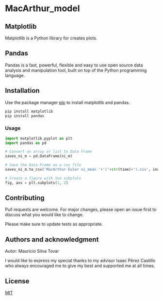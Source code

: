 # MacArthur_model

## Matplotlib

Matplotlib is a Python library for creates plots.

## Pandas

Pandas is a fast, powerful, flexible and easy to use open source data analysis and manipulation tool, 
built on top of the Python programming language.

## Installation

Use the package manager [pip](https://pip.pypa.io/en/stable/) to install matplotlib and pandas.

```bash
pip install matplotlib
pip install pandas 
```

### Usage

```python
import matplotlib.pyplot as plt
import pandas as pd

# Convert an array or list to Data Frame
saves_ni_m = pd.DataFrame(ni_m)

# Save the Data Frame as a csv file
saves_ni_m.to_csv('MacArthur Euler ni_mean '+'('+str(time)+').csv', index=False)

# Create a figure with two subplots
fig, axs = plt.subplots(1, 2)
```

## Contributing

Pull requests are welcome. For major changes, please open an issue first
to discuss what you would like to change.

Please make sure to update tests as appropriate.

## Authors and acknowledgment

Autor: Mauricio Silva Tovar

I would like to express my special thanks to my advisor Isaac Pérez Castillo who always encouraged me to give my best and supported me at all times.

## License

[MIT](https://choosealicense.com/licenses/mit/)
